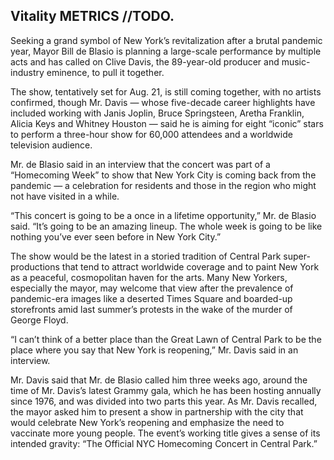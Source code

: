 ## Vitality METRICS //TODO.
Seeking a grand symbol of New York’s revitalization after a brutal pandemic year, Mayor Bill de Blasio is planning a large-scale performance by multiple acts and has called on Clive Davis, the 89-year-old producer and music-industry eminence, to pull it together.

The show, tentatively set for Aug. 21, is still coming together, with no artists confirmed, though Mr. Davis — whose five-decade career highlights have included working with Janis Joplin, Bruce Springsteen, Aretha Franklin, Alicia Keys and Whitney Houston — said he is aiming for eight “iconic” stars to perform a three-hour show for 60,000 attendees and a worldwide television audience.

Mr. de Blasio said in an interview that the concert was part of a “Homecoming Week” to show that New York City is coming back from the pandemic — a celebration for residents and those in the region who might not have visited in a while.

“This concert is going to be a once in a lifetime opportunity,” Mr. de Blasio said. “It’s going to be an amazing lineup. The whole week is going to be like nothing you’ve ever seen before in New York City.”

The show would be the latest in a storied tradition of Central Park super-productions that tend to attract worldwide coverage and to paint New York as a peaceful, cosmopolitan haven for the arts. Many New Yorkers, especially the mayor, may welcome that view after the prevalence of pandemic-era images like a deserted Times Square and boarded-up storefronts amid last summer’s protests in the wake of the murder of George Floyd.

“I can’t think of a better place than the Great Lawn of Central Park to be the place where you say that New York is reopening,” Mr. Davis said in an interview.

Mr. Davis said that Mr. de Blasio called him three weeks ago, around the time of Mr. Davis’s latest Grammy gala, which he has been hosting annually since 1976, and was divided into two parts this year. As Mr. Davis recalled, the mayor asked him to present a show in partnership with the city that would celebrate New York’s reopening and emphasize the need to vaccinate more young people. The event’s working title gives a sense of its intended gravity: “The Official NYC Homecoming Concert in Central Park.”
